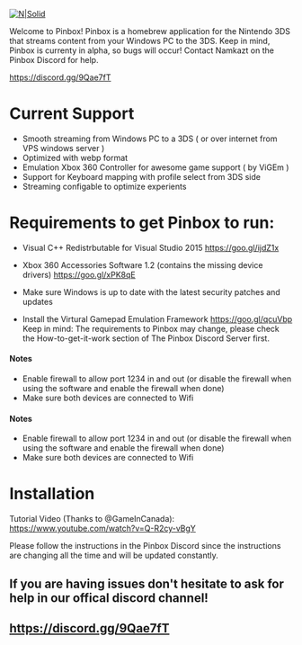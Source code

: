 
[![N|Solid](https://cdn.discordapp.com/attachments/340110838947905538/398521362236309515/test.png)](https://github.com/namkazt/PinBox)

Welcome to Pinbox! Pinbox is a homebrew application for the Nintendo 3DS that streams content from your Windows PC to the 3DS. Keep in mind, Pinbox is currenty in alpha, so bugs will occur! Contact Namkazt on the Pinbox Discord for help. 

https://discord.gg/9Qae7fT

# Current Support
- Smooth streaming from Windows PC to a 3DS ( or over internet from VPS windows server )
- Optimized with webp format
- Emulation Xbox 360 Controller for awesome game support ( by ViGEm )
 - Support for Keyboard mapping with profile select from 3DS side
 - Streaming configable to optimize experients
 
# Requirements to get Pinbox to run:
* Visual C++ Redistrbutable for Visual Studio 2015
https://goo.gl/ijdZ1x
- Xbox 360 Accessories Software 1.2 (contains the missing device drivers)
https://goo.gl/xPK8qE

- Make sure Windows is up to date with the latest security patches and updates
- Install the Virtural Gamepad Emulation Framework
https://goo.gl/qcuVbp
Keep in mind: The requirements to Pinbox may change, please check the How-to-get-it-work section of The Pinbox Discord Server first.

#### Notes
- Enable firewall to allow port 1234 in and out (or disable the firewall when using the software and enable the firewall when done)
- Make sure both devices are connected to Wifi

#### Notes
- Enable firewall to allow port 1234 in and out (or disable the firewall when using the software and enable the firewall when done)
- Make sure both devices are connected to Wifi

# Installation

Tutorial Video (Thanks to @GameInCanada): https://www.youtube.com/watch?v=Q-R2cy-vBgY

Please follow the instructions in the Pinbox Discord since the instructions are changing all the time and will be updated constantly.
## If you are having issues don't hesitate to ask for help in our offical discord channel! 
## https://discord.gg/9Qae7fT

